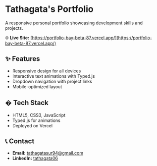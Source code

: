 # Tathagata's Portfolio

A responsive personal portfolio showcasing development skills and projects.

🌐 **Live Site:** [https://portfolio-bay-beta-87.vercel.app/](https://portfolio-bay-beta-87.vercel.app/)

## ✨ Features

- Responsive design for all devices
- Interactive text animations with Typed.js
- Dropdown navigation with project links
- Mobile-optimized layout

## �️ Tech Stack

- HTML5, CSS3, JavaScript
- Typed.js for animations
- Deployed on Vercel

## 📞 Contact

- **Email:** tathagatasur94@gmail.com
- **LinkedIn:** [tathagata06](https://in.linkedin.com/in/tathagata06)
